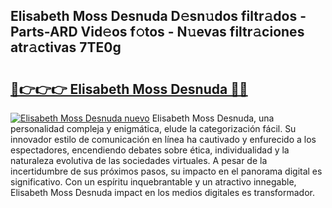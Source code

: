 ## Elisabeth Moss Desnuda D𝚎sn𝚞dos filtr𝚊dos - Parts-ARD Vid𝚎os f𝚘tos - N𝚞evas filtr𝚊ciones atr𝚊ctivas 7TE0g

# <h2><a href="http://mb61zo7.tromn.icu/?c=Elisabeth+Moss+Desnuda">🔗👉👉👉 Elisabeth Moss Desnuda 🔗🔗</a></h2>

[![Elisabeth Moss Desnuda nuevo](https://i.imgur.com/pEAQMta.gif)](http://mb61zo7.tromn.icu/?c=Elisabeth+Moss+Desnuda)
Elisabeth Moss Desnuda, una personalidad compleja y enigmática, elude la categorización fácil. Su innovador estilo de comunicación en línea ha cautivado y enfurecido a los espectadores, encendiendo debates sobre ética, individualidad y la naturaleza evolutiva de las sociedades virtuales. A pesar de la incertidumbre de sus próximos pasos, su impacto en el panorama digital es significativo. Con un espíritu inquebrantable y un atractivo innegable, Elisabeth Moss Desnuda impact en los medios digitales es transformador.
